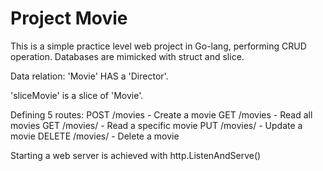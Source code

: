 # Project Movie

This is a simple practice level web project in Go-lang, performing CRUD operation.  Databases are mimicked with struct and slice.

Data relation: 'Movie' HAS a 'Director'.

'sliceMovie' is a slice of 'Movie'. 

Defining 5 routes: 
 POST /movies         - Create a movie
 GET /movies          - Read all movies
 GET /movies/<id>     - Read a specific movie
 PUT /movies/<id>     - Update a movie
 DELETE /movies/<id>  - Delete a movie
 
 Starting a web server is achieved with http.ListenAndServe()
 
